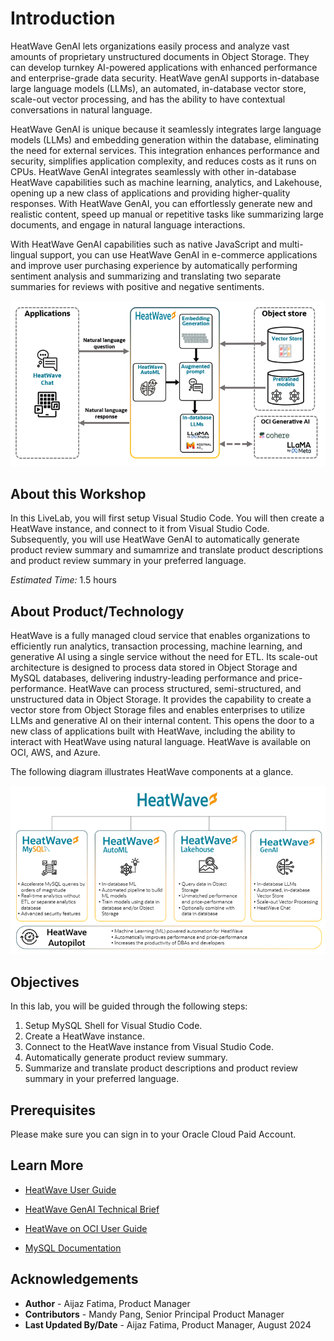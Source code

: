 # Introduction

HeatWave GenAI lets organizations easily process and analyze vast amounts of proprietary unstructured documents in Object Storage. They can develop turnkey AI-powered applications with enhanced performance and enterprise-grade data security. HeatWave genAI supports in-database large language models (LLMs), an automated, in-database vector store, scale-out vector processing, and has the ability to have contextual conversations in natural language. 

HeatWave GenAI is unique because it seamlessly integrates large language models (LLMs) and embedding generation within the database, eliminating the need for external services. This integration enhances performance and security, simplifies application complexity, and reduces costs as it runs on CPUs. HeatWave GenAI integrates seamlessly with other in-database HeatWave capabilities such as machine learning, analytics, and Lakehouse, opening up a new class of applications and providing higher-quality responses. With HeatWave GenAI, you can effortlessly generate new and realistic content, speed up manual or repetitive tasks like summarizing large documents, and engage in natural language interactions.

With HeatWave GenAI capabilities such as native JavaScript and multi-lingual support, you can use HeatWave GenAI in e-commerce applications and improve user purchasing experience by automatically performing sentiment analysis and summarizing and translating two separate summaries for reviews with positive and negative sentiments.

![HeatWave GenAI](./images/1-heatwave-genai.png "HeatWave GenAI")

## About this Workshop

In this LiveLab, you will first setup Visual Studio Code. You will then create a HeatWave instance, and connect to it from Visual Studio Code. Subsequently, you will use HeatWave GenAI to automatically generate product review summary and sumamrize and translate product descriptions and product review summary in your preferred language.

_Estimated Time:_ 1.5 hours

## About Product/Technology

HeatWave is a fully managed cloud service that enables organizations to efficiently run analytics, transaction processing, machine learning, and generative AI using a single service without the need for ETL. Its scale-out architecture is designed to process data stored in Object Storage and MySQL databases, delivering industry-leading performance and price-performance. HeatWave can process structured, semi-structured, and unstructured data in Object Storage. It provides the capability to create a vector store from Object Storage files and enables enterprises to utilize LLMs and generative AI on their internal content. This opens the door to a new class of applications built with HeatWave, including the ability to interact with HeatWave using natural language. HeatWave is available on OCI, AWS, and Azure.

The following diagram illustrates HeatWave components at a glance.

![HeatWave components](./images/2-heatwave-components.png "HeatWave components")

## Objectives

In this lab, you will be guided through the following steps:

1. Setup MySQL Shell for Visual Studio Code.
2. Create a HeatWave instance.
3. Connect to the HeatWave instance from Visual Studio Code.
4. Automatically generate product review summary.
5. Summarize and translate product descriptions and product review summary in your preferred language.

## Prerequisites

Please make sure you can sign in to your Oracle Cloud Paid Account.

## Learn More

- [HeatWave User Guide](https://dev.mysql.com/doc/heatwave/en/)

- [HeatWave GenAI Technical Brief](https://www.oracle.com/a/ocom/docs/heatwave-genai-technical-brief.pdf)

- [HeatWave on OCI User Guide](https://docs.oracle.com/en-us/iaas/mysql-database/index.html)

- [MySQL Documentation](https://dev.mysql.com/)

## Acknowledgements

- **Author** - Aijaz Fatima, Product Manager
- **Contributors** - Mandy Pang, Senior Principal Product Manager
- **Last Updated By/Date** - Aijaz Fatima, Product Manager, August 2024
